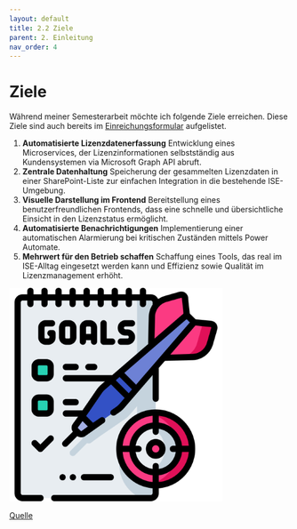 ```yaml
---
layout: default
title: 2.2 Ziele
parent: 2. Einleitung
nav_order: 4
---
```

# Ziele

Während meiner Semesterarbeit möchte ich folgende Ziele erreichen. 
Diese Ziele sind auch bereits im [Einreichungsformular](../../ressources/docs/ITCNE24_Semesterarbeit_3_Einreichungsformular_Miguel_Schneider.pdf) aufgelistet. 

1. **Automatisierte Lizenzdatenerfassung** 
	   Entwicklung eines Microservices, der Lizenzinformationen selbstständig aus Kundensystemen via Microsoft Graph API abruft. 
2. **Zentrale Datenhaltung**
	   Speicherung der gesammelten Lizenzdaten in einer SharePoint-Liste zur einfachen Integration in die bestehende ISE-Umgebung. 
3. **Visuelle Darstellung im Frontend**
	   Bereitstellung eines benutzerfreundlichen Frontends, dass eine schnelle und übersichtliche Einsicht in den Lizenzstatus ermöglicht. 
4. **Automatisierte Benachrichtigungen**
	   Implementierung einer automatischen Alarmierung bei kritischen Zuständen mittels Power Automate. 
5. **Mehrwert für den Betrieb schaffen**
	   Schaffung eines Tools, das real im ISE-Alltag eingesetzt werden kann und Effizienz sowie Qualität im Lizenzmanagement erhöht.

![Ziele](../../ressources/images/goal.png)


[Quelle](../Quellverzeichnis/index.md#ziele)


